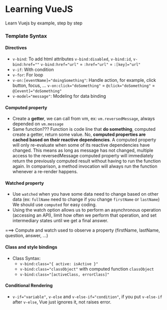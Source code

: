 # Learning VueJS

Learn Vuejs by example, step by step

### Template Syntax

#### Directives
* `v-bind`: To add html attributes `v-bind:disabled`, `v-bind:id`, `v-bind:href=""`
    `v-bind:href="url"` = `:href="url"` = `:[key]="url"`
* `v-if`: With condition
* `v-for`: For loop
* `v-on:[eventName]="doingSomething"`: Handle action, for example, click button,
    focus, ...
    `v-on:click="doSomething"` = `@click="doSomething"` = `@[event]="doSomething"`
* `v-model="message"`: Modeling for data binding


#### Computed property
- Create a **getter**, we can call from vm, ex: `vm.reversedMessage`, always
    depended on `vm.message`
- Same function??? Function is code line that **do something**, computed
    create a getter, return some value.
  No, **computed properties are cached based on their reactive dependencies**. A computed property will only re-evaluate when some of its reactive dependencies have changed. This means as long as message has not changed, multiple access to the reversedMessage computed property will immediately return the previously computed result without having to run the function again.
  In comparison, a method invocation will always run the function whenever a re-render happens.

#### Watched property
- Use `watched` when you have some data need to change based on other data (ex:
    `fullName` need to change if you change `firstName` or `lastName`)
  We should use `computed` for easy coding.
-  Using the watch option allows us to perform an asynchronous operation (accessing an API), limit how often we perform that operation, and set intermediary states until we get a final answer.

===> Compute and watch used to observe a property (firstName, lastName, question, answer, ...)

#### Class and style bindings
+ Class Syntax:
  + `v-bind:class="{ active: isActive }"`
  + `v-bind:class="classObject"` with computed function `classObject`
  + `v-bind:class="[activeClass, errorClass]"`

#### Conditional Rendering
+ `v-if="variable"`, `v-else` and `v-else-if="condition"`, if you put
    `v-else-if` after `v-else`, Vue just ignores it, not raises error.
